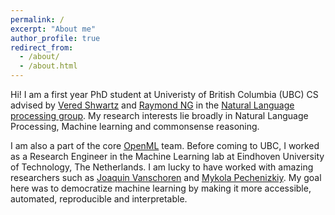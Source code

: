 ```yaml
---
permalink: /
excerpt: "About me"
author_profile: true
redirect_from: 
  - /about/
  - /about.html
---
```


Hi! I am a first year PhD student at Univeristy of British Columbia (UBC) CS advised by [Vered Shwartz](https://www.cs.ubc.ca/~vshwartz/) and [Raymond NG](https://www.cs.ubc.ca/people/raymond-ng) in the [Natural Language processing group](http://www.cs.ubc.ca/cs-research/lci/research-groups/natural-language-processing/). My research interests lie broadly in Natural Language Processing, Machine learning and commonsense reasoning. 

I am also a part of the core [OpenML](https://github.com/openml/OpenML) team. Before coming to UBC, I worked as a Research Engineer in the Machine Learning lab at Eindhoven University of Technology, The Netherlands. I am lucky to have worked with amazing researchers such as [Joaquin Vanschoren](https://joaquinvanschoren.github.io/home/#lab) and [Mykola Pechenizkiy](https://www.win.tue.nl/~mpechen/).  My goal here was to democratize machine learning by making it more accessible, automated, reproducible and interpretable.

